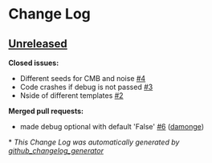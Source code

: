 # Change Log

## [Unreleased](https://github.com/bthorne93/PySM/tree/HEAD)

**Closed issues:**

- Different seeds for CMB and noise [\#4](https://github.com/bthorne93/PySM/issues/4)
- Code crashes if debug is not passed [\#3](https://github.com/bthorne93/PySM/issues/3)
- Nside of different templates [\#2](https://github.com/bthorne93/PySM/issues/2)

**Merged pull requests:**

- made debug optional with default 'False' [\#6](https://github.com/bthorne93/PySM/pull/6) ([damonge](https://github.com/damonge))



\* *This Change Log was automatically generated by [github_changelog_generator](https://github.com/skywinder/Github-Changelog-Generator)*